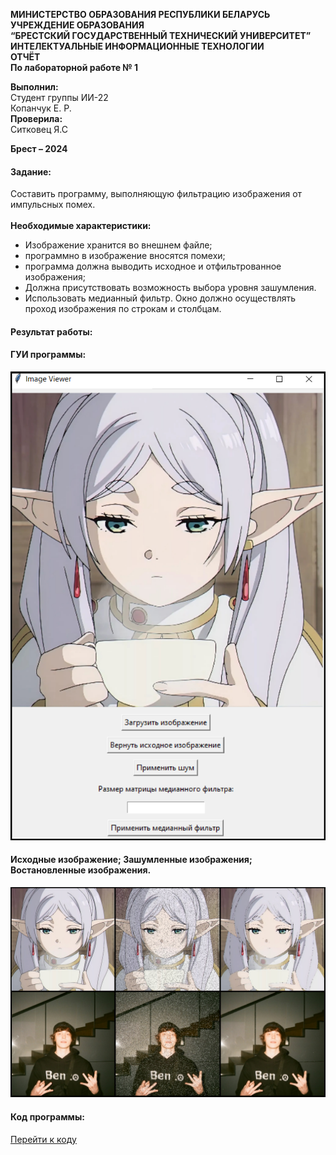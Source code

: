 **МИНИСТЕРСТВО ОБРАЗОВАНИЯ РЕСПУБЛИКИ БЕЛАРУСЬ**  
**УЧРЕЖДЕНИЕ ОБРАЗОВАНИЯ**  
**“БРЕСТСКИЙ ГОСУДАРСТВЕННЫЙ ТЕХНИЧЕСКИЙ УНИВЕРСИТЕТ”**  
**ИНТЕЛЕКТУАЛЬНЫЕ ИНФОРМАЦИОННЫЕ ТЕХНОЛОГИИ**  
**ОТЧЁТ**  
**По лабораторной работе № 1**

**Выполнил:**  
Cтудент группы ИИ-22  
Копанчук Е. Р.  
**Проверила:**  
Ситковец Я.С

**Брест – 2024**

#### Задание:
Составить программу, выполняющую фильтрацию изображения от импульсных помех. \
\
**Необходимые характеристики:**
- Изображение хранится во внешнем файле;
- программно в изображение вносятся помехи;
- программа должна выводить исходное и отфильтрованное изображения;
- Должна присутствовать возможность выбора уровня зашумления.
- Использовать медианный фильтр. Окно должно осуществлять проход изображения по строкам и столбцам.

#### Результат работы:
#### ГУИ программы: ####
![ГУИ программы](./program.png) 
#### Исходные изображение; Зашумленные изображения; Востановленные изображения. ####
![1. Исходные изображение; 2. Зашумленные изображения; 3. Востановленные изображения.](./examples.png)
#### Код программы:
[Перейти к коду](../src/main.py)
